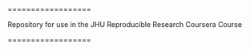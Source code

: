 ==================

Repository for use in the JHU Reproducible Research Coursera Course

==================
